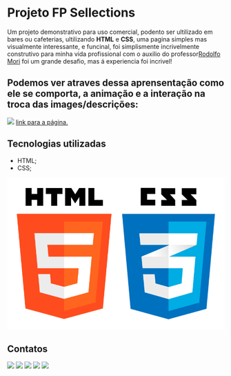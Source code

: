 # Projeto FP Sellections
Um projeto demonstrativo para uso comercial, podento ser ultilizado em bares ou cafeterias, ultilizando <strong>HTML</strong> e <strong>CSS</strong>, uma pagina simples mas visualmente interessante, e funcinal, foi simplismente incrivelmente construtivo para minha vida profissional com o auxilio do professor<a href="https://www.instagram.com/rodolfomorii/" target="_blank">Rodolfo Mori</a> foi um grande desafio, mas á experiencia foi incrivel!

## Podemos ver atraves dessa aprensentação como ele se comporta, a animação e a interação na troca das images/descrições:

[<img src="./src/imagens/imagens readme/Animação tela cafeteria.gifl">](https://slv-levi.github.io/cafeteria/)
<a href="https://slv-levi.github.io/cafeteria/" target="_blank">link para a página.</a>

## Tecnologias utilizadas
- HTML;
- CSS;

<img src="./src/imagens/imagens readme/html-e-css.png" alt="png das linguagens html e css">

## Contatos
<div> 
  <a href="https://www.youtube.com/@levisilva6906" target="_blank"><img src="https://img.shields.io/badge/YouTube-FF0000?style=for-the-badge&logo=youtube&logoColor=white" target="_blank"></a>
  <a href="https://instagram.com/slv_levi" target="_blank"><img src="https://img.shields.io/badge/-Instagram-%23E4405F?style=for-the-badge&logo=instagram&logoColor=white" target="_blank"></a>
<a href="https://discord.gg/g5DdtEvN" target="_blank"><img src="https://img.shields.io/badge/Discord-7289DA?style=for-the-badge&logo=discord&logoColor=white" target="_blank"></a> 
  <a href = "mailto:levizinhowskateboard@gmail.com"><img src="https://img.shields.io/badge/-Gmail-%23333?style=for-the-badge&logo=gmail&logoColor=white" target="_blank"></a>
  <a href="https://www.linkedin.com/in/levi-silva-0b3b33206" target="_blank"><img src="https://img.shields.io/badge/-LinkedIn-%230077B5?style=for-the-badge&logo=linkedin&logoColor=white" target="_blank"></a>
</div>
